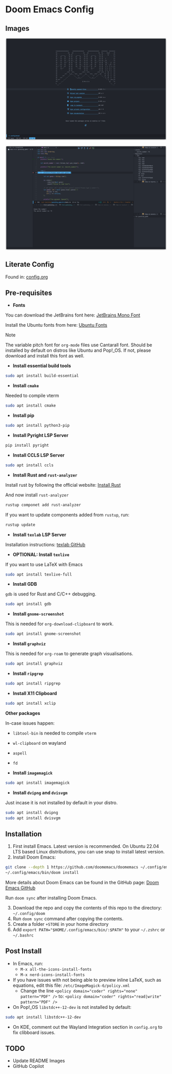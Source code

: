# Doom Emacs Config

## Images

![screenshot1](./images/screenshot1.png)

![screenshot2](./images/screenshot2.png)

## Literate Config
Found in: [config.org](./config.org)

## Pre-requisites

- **Fonts**

You can download the JetBrains font here: [JetBrains Mono Font](https://www.jetbrains.com/lp/mono/)

Install the Ubuntu fonts from here: [Ubuntu Fonts](https://design.ubuntu.com/font)
> [!NOTE]
> The variable pitch font for `org-mode` files use Cantarall font. Should be installed by default on distros like Ubuntu and Pop!_OS. If not, please download and install this font as well.

- **Install essential build tools**

``` bash
sudo apt install build-essential
```

- **Install `cmake`**

Needed to compile vterm

``` bash
sudo apt install cmake
```

- **Install pip**

``` bash
sudo apt install python3-pip
```

- **Install Pyright LSP Server**

``` bash
pip install pyright
```

- **Install CCLS LSP Server**

``` bash
sudo apt install ccls
```

- **Install Rust and `rust-analyzer`**

Install rust by following the official website: [Install Rust](https://www.rust-lang.org/tools/install)

And now install `rust-analyzer`

``` bash
rustup componet add rust-analyzer
```

If you want to update components added from `rustup`, run:

``` bash
rustup update
```

- **Install `texlab` LSP Server**

Installation instructions: [texlab GitHub](https://github.com/latex-lsp/texlab)

- **OPTIONAL: Install `texlive`**

If you want to use LaTeX with Emacs

``` bash
sudo apt install texlive-full
```

- **Install GDB**

`gdb` is used for Rust and C/C++ debugging.

``` bash
sudo apt install gdb
```

- **Install `gnome-screenshot`**

This is needed for `org-download-clipboard` to work.

``` bash
sudo apt install gnome-screenshot
```

- **Install `graphviz`**

This is needed for `org-roam` to generate graph visualisations.

``` bash
sudo apt install graphviz
```

- **Install `ripgrep`**

``` bash
sudo apt install ripgrep
```

- **Install X11 Clipboard**

``` bash
sudo apt install xclip

```

**Other packages**

In-case issues happen:

- `libtool-bin` is needed to compile `vterm`

- `wl-clipboard` on wayland

- `aspell`

- `fd`

<!-- ``` bash -->
<!-- sudo apt install libtool -->
<!-- sudo apt install libtool-bin -->
<!-- ``` -->

<!-- libtool-bin -->

- **Install `imagemagick`**

``` bash
sudo apt install imagemagick
```

- **Install `dvipng` and `dvisvgm`**

Just incase it is not installed by default in your distro.

```bash
sudo apt install dvipng
sudo apt install dvisvgm
```

## Installation

1. First install Emacs. Latest version is recommended. On Ubuntu 22.04 LTS based Linux distributions, you can use snap to install latest version.
2. Install Doom Emacs:

``` bash
git clone --depth 1 https://github.com/doomemacs/doomemacs ~/.config/emacs
~/.config/emacs/bin/doom install
```
More details about Doom Emacs can be found in the GitHub page: [Doom Emacs GitHub](https://github.com/doomemacs/doomemacs)

Run `doom sync` after installing Doom Emacs.

3. Download the repo and copy the contents of this repo to the directory: `~/.config/doom`
4. Run `doom sync` command after copying the contents.
5. Create a folder `+STORE` in your home directory
6. Add `export PATH="$HOME/.config/emacs/bin/:$PATH"` to your `~/.zshrc` or `~/.bashrc`

## Post Install

- In Emacs, run:
  - `M-x all-the-icons-install-fonts`
  - `M-x nerd-icons-install-fonts`
- If you have issues with not being able to preview inline LaTeX, such as equations, edit this file: `/etc/ImageMagick-6/policy.xml`
  - Change the line `<policy domain="coder" rights="none" pattern="PDF" />` to: `<policy domain="coder" rights="read|write" pattern="PDF" />`
- On Pop!_OS `libstdc++-12-dev` is not installed by default:
```bash
sudo apt install libstdc++-12-dev
```
- On KDE, comment out the Wayland Integration section in `config.org` to fix clibboard issues.

## TODO
- Update README Images
- GitHub Copilot
